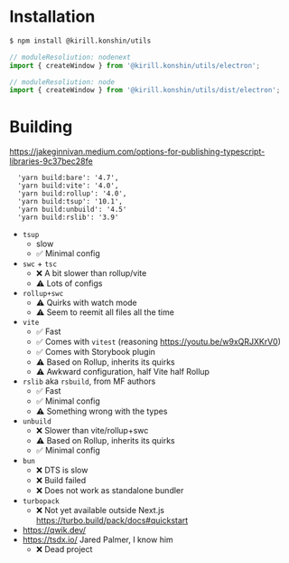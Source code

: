 # Installation

```bash
$ npm install @kirill.konshin/utils
```

```ts
// moduleResoliution: nodenext
import { createWindow } from '@kirill.konshin/utils/electron';

// moduleResoliution: node
import { createWindow } from '@kirill.konshin/utils/dist/electron';
```

# Building

https://jakeginnivan.medium.com/options-for-publishing-typescript-libraries-9c37bec28fe

```
  'yarn build:bare': '4.7',
  'yarn build:vite': '4.0',
  'yarn build:rollup': '4.0',
  'yarn build:tsup': '10.1',
  'yarn build:unbuild': '4.5'
  'yarn build:rslib': '3.9'
```

- `tsup`
    - slow
    - ✅ Minimal config
- `swc` + `tsc`
    - ❌ A bit slower than rollup/vite
    - ⚠️ Lots of configs
- `rollup+swc`
    - ⚠️ Quirks with watch mode
    - ⚠️ Seem to reemit all files all the time
- `vite`
    - ✅ Fast
    - ✅ Comes with `vitest` (reasoning https://youtu.be/w9xQRJXKrV0)
    - ✅ Comes with Storybook plugin
    - ⚠️ Based on Rollup, inherits its quirks
    - ⚠️ Awkward configuration, half Vite half Rollup
- `rslib` aka `rsbuild`, from MF authors
    - ✅ Fast
    - ✅ Minimal config
    - ⚠️ Something wrong with the types
- `unbuild`
    - ❌ Slower than vite/rollup+swc
    - ⚠️ Based on Rollup, inherits its quirks
    - ✅ Minimal config
- `bun`
    - ❌ DTS is slow
    - ❌ Build failed
    - ❌ Does not work as standalone bundler
- `turbopack`
    - ❌ Not yet available outside Next.js https://turbo.build/pack/docs#quickstart
- https://qwik.dev/
- https://tsdx.io/ Jared Palmer, I know him
    - ❌ Dead project
